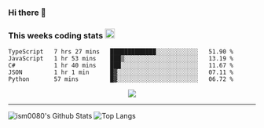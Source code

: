 ### Hi there 👋

<!--START_SECTION:giphy-->
<!--END_SECTION:giphy-->

### This weeks coding stats <img src="https://media1.giphy.com/media/LmNwrBhejkK9EFP504/giphy.gif?cid=ecf05e4723nsktnyyj53u162g7cy5rjqfg6gz06kxdg5y55g&rid=giphy.gif" width="20" height="20" />
<!--START_SECTION:waka-->
```text
TypeScript   7 hrs 27 mins   █████████████░░░░░░░░░░░░   51.90 % 
JavaScript   1 hr 53 mins    ███▒░░░░░░░░░░░░░░░░░░░░░   13.19 % 
C#           1 hr 40 mins    ███░░░░░░░░░░░░░░░░░░░░░░   11.67 % 
JSON         1 hr 1 min      █▓░░░░░░░░░░░░░░░░░░░░░░░   07.11 % 
Python       57 mins         █▓░░░░░░░░░░░░░░░░░░░░░░░   06.72 % 
```
<!--END_SECTION:waka-->

<!--START_SECTION:comicstrip-->
<p align="center">
 <a href="https://xkcd.com/">
 <img src="https://imgs.xkcd.com/comics/virus_consulting.png" />
</a>
</p>
<!--END_SECTION:comicstrip-->

---

![ism0080's Github Stats](https://github-readme-stats.vercel.app/api?username=ism0080&show_icons=true%hide_border=true&hide=issues)
![Top Langs](https://github-readme-stats.vercel.app/api/top-langs/?username=ism0080&layout=compact)

<!--
**ism0080/ism0080** is a ✨ _special_ ✨ repository because its `README.md` (this file) appears on your GitHub profile.

Here are some ideas to get you started:

- 🔭 I’m currently working on ...
- 🌱 I’m currently learning ...
- 👯 I’m looking to collaborate on ...
- 🤔 I’m looking for help with ...
- 💬 Ask me about ...
- 📫 How to reach me: ...
- 😄 Pronouns: ...
- ⚡ Fun fact: ...
-->

